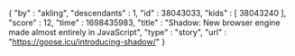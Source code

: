 {
  "by" : "akling",
  "descendants" : 1,
  "id" : 38043033,
  "kids" : [ 38043240 ],
  "score" : 12,
  "time" : 1698435983,
  "title" : "Shadow: New browser engine made almost entirely in JavaScript",
  "type" : "story",
  "url" : "https://goose.icu/introducing-shadow/"
}
